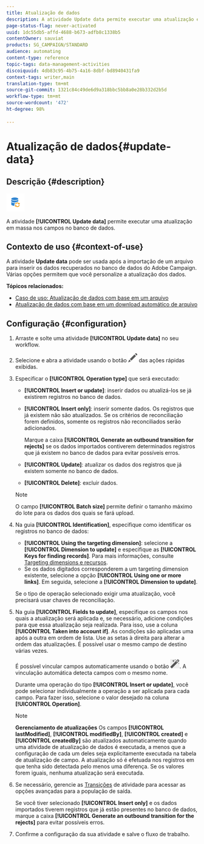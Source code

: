 ```yaml
---
title: Atualização de dados
description: A atividade Update data permite executar uma atualização em massa nos campos no banco de dados.
page-status-flag: never-activated
uuid: 1dc55db5-affd-4688-b673-adfb8c1338b5
contentOwner: sauviat
products: SG_CAMPAIGN/STANDARD
audience: automating
content-type: reference
topic-tags: data-management-activities
discoiquuid: 4db83c95-4b75-4a16-8dbf-bd8940431fa9
context-tags: writer,main
translation-type: tm+mt
source-git-commit: 1321c84c49de6d9a318bbc5bb8a0e28b332d2b5d
workflow-type: tm+mt
source-wordcount: '472'
ht-degree: 98%

---
```



# Atualização de dados{#update-data}

## Descrição {#description}

![](assets/data_update.png)

A atividade **[!UICONTROL Update data]** permite executar uma atualização em massa nos campos no banco de dados.

## Contexto de uso {#context-of-use}

A atividade **Update data** pode ser usada após a importação de um arquivo para inserir os dados recuperados no banco de dados do Adobe Campaign. Várias opções permitem que você personalize a atualização dos dados.

**Tópicos relacionados:**

* [Caso de uso: Atualização de dados com base em um arquivo](../../automating/using/update-database-file.md)
* [Atualização de dados com base em um download automático de arquivo](../../automating/using/update-data-automatic-download.md)

## Configuração {#configuration}

1. Arraste e solte uma atividade **[!UICONTROL Update data]** no seu workflow.
1. Selecione e abra a atividade usando o botão ![](assets/edit_darkgrey-24px.png) das ações rápidas exibidas.
1. Especificar o **[!UICONTROL Operation type]** que será executado:

   * **[!UICONTROL Insert or update]**: inserir dados ou atualizá-los se já existirem registros no banco de dados.
   * **[!UICONTROL Insert only]**: inserir somente dados. Os registros que já existem não são atualizados. Se os critérios de reconciliação forem definidos, somente os registros não reconciliados serão adicionados.

      Marque a caixa **[!UICONTROL Generate an outbound transition for rejects]** se os dados importados contiverem determinados registros que já existem no banco de dados para evitar possíveis erros.

   * **[!UICONTROL Update]**: atualizar os dados dos registros que já existem somente no banco de dados.
   * **[!UICONTROL Delete]**: excluir dados.

   >[!NOTE]
   >
   >O campo **[!UICONTROL Batch size]** permite definir o tamanho máximo do lote para os dados dos quais se fará upload.

1. Na guia **[!UICONTROL Identification]**, especifique como identificar os registros no banco de dados:

   * **[!UICONTROL Using the targeting dimension]**: selecione a **[!UICONTROL Dimension to update]** e especifique as **[!UICONTROL Keys for finding records]**. Para mais informações, consulte [Targeting dimensions e recursos](../../automating/using/query.md#targeting-dimensions-and-resources).
   * Se os dados digitados corresponderem a um targeting dimension existente, selecione a opção **[!UICONTROL Using one or more links]**. Em seguida, selecione a **[!UICONTROL Dimension to update]**.

   Se o tipo de operação selecionado exigir uma atualização, você precisará usar chaves de reconciliação.

1. Na guia **[!UICONTROL Fields to update]**, especifique os campos nos quais a atualização será aplicada e, se necessário, adicione condições para que essa atualização seja realizada. Para isso, use a coluna **[!UICONTROL Taken into account if]**. As condições são aplicadas uma após a outra em ordem de lista. Use as setas à direita para alterar a ordem das atualizações. É possível usar o mesmo campo de destino várias vezes.

   É possível vincular campos automaticamente usando o botão ![](assets/wkf_magic_wand-24px.png). A vinculação automática detecta campos com o mesmo nome.

   Durante uma operação do tipo **[!UICONTROL Insert or update]**, você pode selecionar individualmente a operação a ser aplicada para cada campo. Para fazer isso, selecione o valor desejado na coluna **[!UICONTROL Operation]**.

   >[!NOTE]
   >
   >**Gerenciamento de atualizações** Os campos **[!UICONTROL lastModified]**, **[!UICONTROL modifiedBy]**, **[!UICONTROL created]** e **[!UICONTROL createdBy]** são atualizados automaticamente quando uma atividade de atualização de dados é executada, a menos que a configuração de cada um deles seja explicitamente executada na tabela de atualização de campo. A atualização só é efetuada nos registros em que tenha sido detectada pelo menos uma diferença. Se os valores forem iguais, nenhuma atualização será executada.

1. Se necessário, gerencie as [Transições](../../automating/using/activity-properties.md) de atividade para acessar as opções avançadas para a população de saída.

   Se você tiver selecionado **[!UICONTROL Insert only]** e os dados importados tiverem registros que já estão presentes no banco de dados, marque a caixa **[!UICONTROL Generate an outbound transition for the rejects]** para evitar possíveis erros.

1. Confirme a configuração da sua atividade e salve o fluxo de trabalho.
